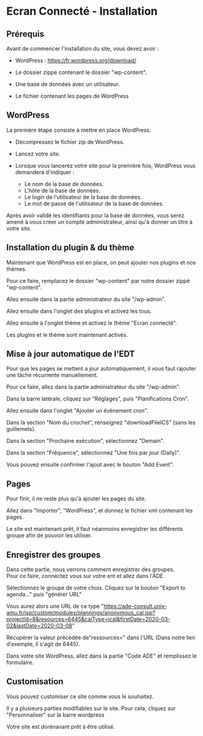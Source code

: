 # Ecran Connecté - Installation

## Prérequis

Avant de commencer l'installation du site, vous devez avoir :

- WordPress : <https://fr.wordpress.org/download/>  

- Le dossier zippé contenant le dossier "wp-content".  

- Une base de données avec un utilisateur.  

- Le fichier contenant les pages de WordPress

## WordPress

La première étape consiste à mettre en place WordPress.  

- Décompressez le fichier zip de WordPress.  

- Lancez votre site.  

- Lorsque vous lancerez votre site pour la première fois, WordPress vous demandera d'indiquer :  
    - Le nom de la base de données.   
    - L'hôte de la base de données.  
    - Le login de l'utilisateur de la base de données.  
    - Le mot de passe de l'utilisateur de la base de données.  

Après avoir validé les identifiants pour la base de données, vous serez amené à vous créer un compte administrateur, ainsi qu'à donner un titre à votre site.  

## Installation du plugin & du thème

Maintenant que WordPress est en place, on peut ajouter nos plugins et nos thèmes.  

Pour ce faire, remplacez le dossier "wp-content" par notre dossier zippé "wp-content".  

Allez ensuite dans la partie administrateur du site "<nomdusite>/wp-admin".  

Allez ensuite dans l'onglet des plugins et activez les tous.  

Allez ensuite à l'onglet thème et activez le thème "Ecran connecté".  

Les plugins et le thème sont maintenant activés.

## Mise à jour automatique de l'EDT

Pour que les pages se mettent a jour automatiquement, il vous faut rajouter une tâche récurrente manuellement. 

Pour ce faire, allez dans la partie administrateur du site "<nomdusite>/wp-admin".  

Dans la barre latérale, cliquez sur "Réglages", puis "Planifications Cron". 

Allez ensuite dans l'onglet "Ajouter un évènement cron". 

Dans la section "Nom du crochet", renseignez "downloadFileICS" (sans les guillemets). 

Dans la section "Prochaine exécution", sélectionnez "Demain". 

Dans la section "Fréquence", sélectionnez "Une fois par jour (Daily)". 

Vous pouvez ensuite confirmer l'ajout avec le bouton "Add Event". 

## Pages

Pour finir, il ne reste plus qu'à ajouter les pages du site.

Allez dans "Importer", "WordPress", et donnez le fichier xml contenant les pages.  

Le site est maintenant prêt, il faut néanmoins enregistrer les différents groupe afin de pouvoir les utiliser.

## Enregistrer des groupes

Dans cette partie, nous verrons comment enregistrer des groupes.  
Pour ce faire, connectez vous sur votre ent et allez dans l'ADE.  

Sélectionnez le groupe de votre choix.
Cliquez sur le bouton "Export to agenda..." puis "générer URL"

Vous aurez alors une URL de ce type "https://ade-consult.univ-amu.fr/jsp/custom/modules/plannings/anonymous_cal.jsp?projectId=8&resources=6445&calType=ical&firstDate=2020-03-02&lastDate=2020-03-08"

Récupérer la valeur précédée de"ressources=" dans l'URL (Dans notre lien d'exemple, il s'agit de 6445).  

Dans votre site WordPress, allez dans la partie "Code ADE" et remplissez le formulaire.  

## Customisation

Vous pouvez customiser ce site comme vous le souhaitez.

Il y a plusieurs parties modifiables sur le site.
Pour cela, cliquez sur "Personnaliser" sur la barre wordpress

Votre site est dorénavant prêt à être utilisé.
